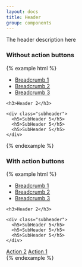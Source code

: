 ```yaml
---
layout: docs
title: Header
group: components
---
```


The header description here

### Without action buttons

{% example html %}
<div class="header">
  <div class="left">
    <div class="breadcrumbs">
      <ul class="breadcrumb">
        <li class="breadcrumb-item text-uppercase">
          <a href="#" >Breadcrumb 1</a>
        </li>
        <li class="breadcrumb-item text-uppercase">
          <a href="#" >Breadcrumb 2</a>
        </li>
        <li class="breadcrumb-item text-uppercase">
          <a href="#" >Breadcrumb 3</a>
        </li>
      </ul>
    </div>

    <h3>Header 2</h3>

    <div class="subheader">
      <h5>SubHeader 5</h5>
      <h5>SubHeader 5</h5>
      <h5>SubHeader 5</h5>
    </div>
  </div>

  <div class="right"></div>
</div>
{% endexample %}

### With action buttons

{% example html %}
<div class="header">
  <div class="left">
    <div class="breadcrumbs">
      <ul class="breadcrumb">
        <li class="breadcrumb-item text-uppercase">
          <a href="#" >Breadcrumb 1</a>
        </li>
        <li class="breadcrumb-item text-uppercase">
          <a href="#" >Breadcrumb 2</a>
        </li>
        <li class="breadcrumb-item text-uppercase">
          <a href="#" >Breadcrumb 3</a>
        </li>
      </ul>
    </div>

    <h3>Header 2</h3>

    <div class="subheader">
      <h5>SubHeader 5</h5>
      <h5>SubHeader 5</h5>
      <h5>SubHeader 5</h5>
    </div>
  </div>

  <div class="right">
    <a href="#" class="btn">Action 2</a>
    <a href="#" class="btn">Action 1</a>
  </div>
</div>
{% endexample %}
